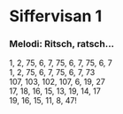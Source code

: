 # Siffervisan 1
### Melodi: Ritsch, ratsch...
1, 2, 75, 6, 7, 75, 6, 7, 75, 6, 7\
1, 2, 75, 6, 7, 75, 6, 7, 73\
107, 103, 102, 107, 6, 19, 27\
17, 18, 16, 15, 13, 19, 14, 17\
19, 16, 15, 11, 8, 47!